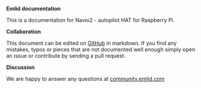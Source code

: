 **Emlid documentation**

This is a documentation for Navio2 - autopilot HAT for Raspberry Pi.

**Collaboration**

This document can be edited on [GitHub](https://github.com/emlid/navio2-docs) in markdown. If you find any mistakes, typos or  pieces that are not documented well enough simply open an issue or contribute by sending a pull request.

**Discussion**

We are happy to answer any questions at [community.emlid.com](http://community.emlid.com)
